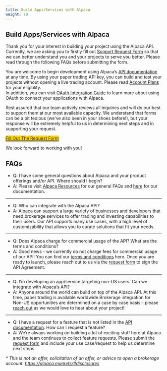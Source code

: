 ```yaml
---
title: Build Apps/Services with Alpaca
weight: 70
---
```


## Build Apps/Services with Alpaca

Thank you for your interest in building your project using the Alpaca API. Currently, we are asking you to firstly fill out [Support Request Form](https://alpacamarkets.typeform.com/to/y2O8bdBA) so that we can better understand you and your projects to serve you better. Please read through the following FAQs before submitting the form.

You are welcome to begin development using Alpaca’s [API documentation](https://docs.alpaca.markets/api-documentation/) at any time. By using your paper trading API key, you can build and test your projects without opening a live trading account. Please read [Account Plans](https://alpaca.markets/docs/trading-on-alpaca/account-plans/) for your eligiblity.  
In addition, you can visit [OAuth Integration Guide](https://docs.alpaca.markets/build-apps_services-with-alpaca/oauth-guide/) to learn more about using OAuth to connect your applications with Alpaca. 

Rest assured that our team actively reviews all inquiries and will do our best to support them at our most available capacity. We understand that forms can be a bit tedious (we've also been in your shoes before!), but your response will be extremely helpful to us in determining next steps and in supporting your request.


<a class="toggle-button cta-button-key" href="https://forms.gle/Wwt99XgK9t9a9x8y9" style="background-color: gold; color: #303030; float: none; margin: 0 auto; border: none; box-shadow: 0 2px 4px 0 rgba(0, 0, 0, 0.5);">
Fill Out The Request Form
</a>

We look forward to working with you!


## FAQs

- Q: I have some general questions about Alpaca and your product offerings and/or API. Where should I begin? 
- A: Please visit [Alpaca Resources](https://alpaca.markets/learn/) for our general FAQs and [here](https://alpaca.markets/docs/) for our documentation.

----

- Q: Who can integrate with the Alpaca API? 
- A: Alpaca can support a large variety of businesses and developers that need brokerage services to offer trading and investing capabilities to their users. Our API supports many use cases, with a high level of customizability that allows you to curate solutions that fit your needs. 

----

- Q: Does Alpaca charge for commercial usage of the API? What are the terms and conditions?
- A: Good news - we currently do not charge fees for commercial usage of our API! You can find our [terms and conditions](https://files.alpaca.markets/disclosures/alpaca_terms_and_conditions.pdf) here. Once you are ready to launch, please reach out to us via the [request form](https://forms.gle/mUXFdKFvbKxPADjXA) to sign the API Agreement. 

----

- Q: I’m developing an app/service targeting non-US users. Can we integrate with Alpaca’s API? 
- A: Anyone around the world can build on top of the Alpaca API. At this time, paper trading is available worldwide.Brokerage integration for Non-US opportunities are determined on a case by case basis - please [reach out](https://forms.gle/mUXFdKFvbKxPADjXA) as we would love to hear about your project! 

----

- Q: I have a request for a feature that is not listed in the [API documentation](https://docs.alpaca.markets/api-documentation/). How can I request a feature?
- A: We’re always working on building a lot of exciting stuff here at Alpaca and the team continues to collect feature requests. Please submit the [request form](https://forms.gle/mUXFdKFvbKxPADjXA) and include your use case/request to help us determine next steps.  

<i>\* This is not an offer, solicitation of an offer, or advice to open a brokerage account. https://alpaca.markets/#disclosures </i>
